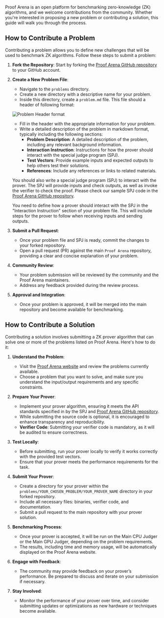 Proof Arena is an open platform for benchmarking zero-knowledge (ZK) algorithms, and we welcome contributions from the community. Whether you're interested in proposing a new problem or contributing a solution, this guide will walk you through the process.

## How to Contribute a Problem

Contributing a problem allows you to define new challenges that will be used to benchmark ZK algorithms. Follow these steps to submit a problem:

1. **Fork the Repository**: Start by forking the [Proof Arena GitHub repository](https://github.com/PolyhedraZK/proof-arena) to your GitHub account.

2. **Create a New Problem File**: 
    - Navigate to the `problems` directory.
    - Create a new directory with a descriptive name for your problem.
    - Inside this directory, create a `problem.md` file. This file should a header of following format:

    ![Problem Header format](https://storage.googleapis.com/proof-cloud-assets/problem-header.png)
    
    - Fill in the header with the appropriate information for your problem.
    - Write a detailed description of the problem in markdown format, typically including the following sections:
        - **Problem Description**: A detailed description of the problem, including any relevant background information.
        - **Interaction Instruction**: Instructions for how the prover should interact with the special judge program (SPJ).
        - **Test Vectors**: Provide example inputs and expected outputs to help others test their solutions.
        - **References**: Include any references or links to related materials.

    You should also write a special judge program (SPJ) to interact with the prover. The SPJ will provide inputs and check outputs, as well as invoke the verifier to check the proof. Please check our sample SPJ code in the [Proof Arena GitHub repository](https://github.com/PolyhedraZK/proof-arena/tree/main/problems/keccak256_hash/spj).

    You need to define how a prover should interact with the SPJ in the "Interaction Instruction" section of your problem file. This will include steps for the prover to follow when receiving inputs and sending outputs.

3. **Submit a Pull Request**:
    - Once your problem file and SPJ is ready, commit the changes to your forked repository.
    - Open a pull request (PR) against the main `Proof Arena` repository, providing a clear and concise explanation of your problem.

4. **Community Review**:
    - Your problem submission will be reviewed by the community and the Proof Arena maintainers.
    - Address any feedback provided during the review process.

5. **Approval and Integration**:
    - Once your problem is approved, it will be merged into the main repository and become available for benchmarking.

## How to Contribute a Solution

Contributing a solution involves submitting a ZK prover algorithm that can solve one or more of the problems listed on Proof Arena. Here's how to do it:

1. **Understand the Problem**:
    - Visit the [Proof Arena website](https://proofarena.org) and review the problems currently available.
    - Choose a problem that you want to solve, and make sure you understand the input/output requirements and any specific constraints.

2. **Prepare Your Prover**:
    - Implement your prover algorithm, ensuring it meets the API standards specified in by the SPJ and [Proof Arena GitHub repository](https://github.com/PolyhedraZK/proof-arena).
    - While submitting the source code is optional, it is encouraged to enhance transparency and reproducibility.
    - **Verifier Code**: Submitting your verifier code is mandatory, as it will be audited to ensure correctness.

3. **Test Locally**:
    - Before submitting, run your prover locally to verify it works correctly with the provided test vectors.
    - Ensure that your prover meets the performance requirements for the task.

4. **Submit Your Prover**:
    - Create a directory for your prover within the `problems/YOUR_CHOSEN_PROBLEM/YOUR_PROVER_NAME` directory in your forked repository.
    - Include all necessary files: binaries, verifier code, and documentation.
    - Submit a pull request to the main repository with your prover solution.

5. **Benchmarking Process**:
    - Once your prover is accepted, it will be run on the Main CPU Judger or the Main GPU Judger, depending on the problem requirements.
    - The results, including time and memory usage, will be automatically displayed on the Proof Arena website.

6. **Engage with Feedback**:
    - The community may provide feedback on your prover’s performance. Be prepared to discuss and iterate on your submission if necessary.

7. **Stay Involved**:
    - Monitor the performance of your prover over time, and consider submitting updates or optimizations as new hardware or techniques become available.
